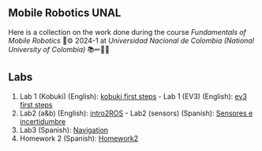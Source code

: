 ## Mobile Robotics UNAL

Here is a collection on the work done during the course *Fundamentals of Mobile Robotics* 🤖⚙ 2024-1 at *Universidad Nacional de Colombia (National University of Colombia)*  📚✏📐📏

## Labs
1. Lab 1 (Kobuki) (English): [kobuki first steps](https://github.com/mobile-robotics-unal/kobuki-first-steps) - Lab 1 (EV3) (English): [ev3 first steps](https://github.com/mobile-robotics-unal/ev3-first-steps)
2. Lab2 (a&b) (English): [intro2ROS](https://github.com/mobile-robotics-unal/intro2ROS) -  Lab2 (sensors) (Spanish): [Sensores e incertidumbre](https://github.com/mobile-robotics-unal/Laboratory-Sensors-and-uncertainty)
3. Lab3 (Spanish): [Navigation](https://github.com/mobile-robotics-unal/lab3-navigation)
4. Homework 2 (Spanish): [Homework2](https://github.com/mobile-robotics-unal/lab3-navigation)
<!--

**Here are some ideas to get you started:**

🙋‍♀️ A short introduction - what is your organization all about?
🌈 Contribution guidelines - how can the community get involved?
👩‍💻 Useful resources - where can the community find your docs? Is there anything else the community should know?
🍿 Fun facts - what does your team eat for breakfast?
🧙 Remember, you can do mighty things with the power of [Markdown](https://docs.github.com/github/writing-on-github/getting-started-with-writing-and-formatting-on-github/basic-writing-and-formatting-syntax)
-->
